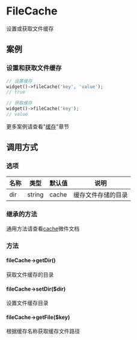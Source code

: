 FileCache
=========

设置或获取文件缓存

案例
----

### 设置和获取文件缓存
```php
// 设置缓存
widget()->fileCache('key', 'value');
// true

// 获取缓存
widget()->fileCache('key');
// value
```

更多案例请查看"[缓存](cache.md#案例)"章节

调用方式
--------

### 选项

名称      | 类型   | 默认值    | 说明
----------|--------|-----------|------
dir       | string | cache     | 缓存文件存储的目录

### 继承的方法

通用方法请查看[cache](cache.md#通用方法)微件文档

### 方法

#### fileCache->getDir()
获取文件缓存的目录

#### fileCache->setDir($dir)
设置文件缓存目录

#### fileCache->getFile($key)
根据缓存名称获取缓存文件路径